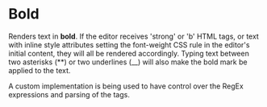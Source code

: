 # Bold

Renders text in **bold**. If the editor receives 'strong' or 'b' HTML tags, or text with inline style attributes setting the font-weight CSS rule in the editor's initial content, they will all be rendered accordingly. Typing text between two asterisks (**) or two underlines (__) will also
make the bold mark be applied to the text.

A custom implementation is being used to have control over the RegEx expressions and parsing of the tags.